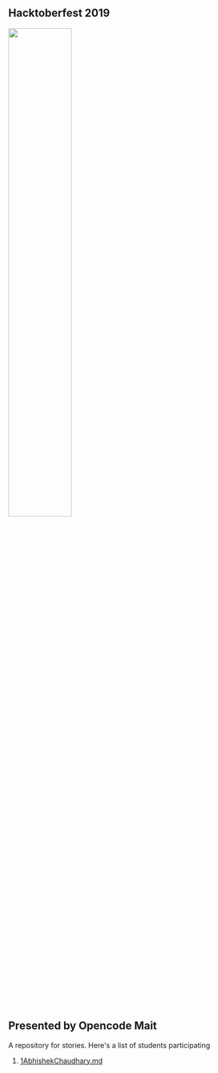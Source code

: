 ## Hacktoberfest 2019

<img src="https://hacktoberfest.digitalocean.com/assets/logo-hf19-full-10f3c000cea930c76acc1dedc516ea7118b95353220869a3051848e45ff1d656.svg" width="50%"/>

## Presented by Opencode Mait

A repository for stories. Here's a list of students participating
1. [1AbhishekChaudhary.md](./stories/1AbhishekChaudhary.md)
